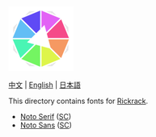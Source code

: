 ![Haworthia the Firework](../../../icons/full/icon_full_128.png)

[中文](https://eigenmiao.com/yanhuo/zh.html) | [English](https://eigenmiao.com/yanhuo/en.html) | [日本語](https://eigenmiao.com/yanhuo/ja.html)

This directory contains fonts for [Rickrack](https://github.com/eigenmiao/Rickrack).

* [Noto Serif](https://fonts.google.com/specimen/Noto+Serif) ([SC](https://fonts.google.com/specimen/Noto+Serif+SC))
* [Noto Sans](https://fonts.google.com/specimen/Noto+Sans) ([SC](https://fonts.google.com/specimen/Noto+Sans+SC))
